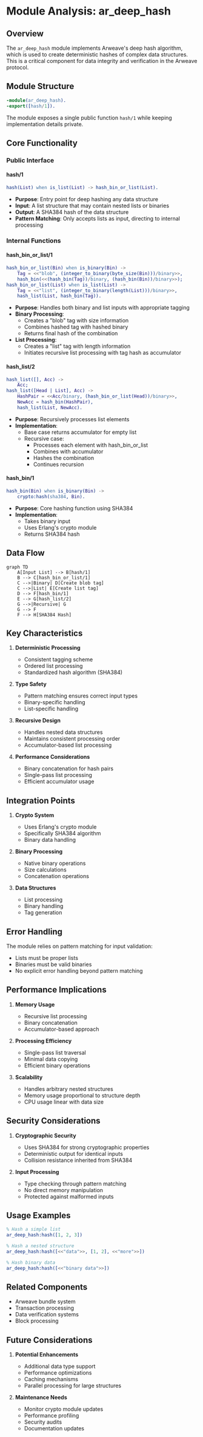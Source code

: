 # Module Analysis: ar_deep_hash

## Overview

The `ar_deep_hash` module implements Arweave's deep hash algorithm, which is used to create deterministic hashes of complex data structures. This is a critical component for data integrity and verification in the Arweave protocol.

## Module Structure

```erlang
-module(ar_deep_hash).
-export([hash/1]).
```

The module exposes a single public function `hash/1` while keeping implementation details private.

## Core Functionality

### Public Interface

#### hash/1
```erlang
hash(List) when is_list(List) -> hash_bin_or_list(List).
```

- **Purpose**: Entry point for deep hashing any data structure
- **Input**: A list structure that may contain nested lists or binaries
- **Output**: A SHA384 hash of the data structure
- **Pattern Matching**: Only accepts lists as input, directing to internal processing

### Internal Functions

#### hash_bin_or_list/1
```erlang
hash_bin_or_list(Bin) when is_binary(Bin) ->
    Tag = <<"blob", (integer_to_binary(byte_size(Bin)))/binary>>,
    hash_bin(<<(hash_bin(Tag))/binary, (hash_bin(Bin))/binary>>);
hash_bin_or_list(List) when is_list(List) ->
    Tag = <<"list", (integer_to_binary(length(List)))/binary>>,
    hash_list(List, hash_bin(Tag)).
```

- **Purpose**: Handles both binary and list inputs with appropriate tagging
- **Binary Processing**:
  * Creates a "blob" tag with size information
  * Combines hashed tag with hashed binary
  * Returns final hash of the combination
- **List Processing**:
  * Creates a "list" tag with length information
  * Initiates recursive list processing with tag hash as accumulator

#### hash_list/2
```erlang
hash_list([], Acc) ->
    Acc;
hash_list([Head | List], Acc) ->
    HashPair = <<Acc/binary, (hash_bin_or_list(Head))/binary>>,
    NewAcc = hash_bin(HashPair),
    hash_list(List, NewAcc).
```

- **Purpose**: Recursively processes list elements
- **Implementation**:
  * Base case returns accumulator for empty list
  * Recursive case:
    - Processes each element with hash_bin_or_list
    - Combines with accumulator
    - Hashes the combination
    - Continues recursion

#### hash_bin/1
```erlang
hash_bin(Bin) when is_binary(Bin) ->
    crypto:hash(sha384, Bin).
```

- **Purpose**: Core hashing function using SHA384
- **Implementation**:
  * Takes binary input
  * Uses Erlang's crypto module
  * Returns SHA384 hash

## Data Flow

```mermaid
graph TD
    A[Input List] --> B[hash/1]
    B --> C[hash_bin_or_list/1]
    C -->|Binary| D[Create blob tag]
    C -->|List| E[Create list tag]
    D --> F[hash_bin/1]
    E --> G[hash_list/2]
    G -->|Recursive| G
    G --> F
    F --> H[SHA384 Hash]
```

## Key Characteristics

1. **Deterministic Processing**
   - Consistent tagging scheme
   - Ordered list processing
   - Standardized hash algorithm (SHA384)

2. **Type Safety**
   - Pattern matching ensures correct input types
   - Binary-specific handling
   - List-specific handling

3. **Recursive Design**
   - Handles nested data structures
   - Maintains consistent processing order
   - Accumulator-based list processing

4. **Performance Considerations**
   - Binary concatenation for hash pairs
   - Single-pass list processing
   - Efficient accumulator usage

## Integration Points

1. **Crypto System**
   - Uses Erlang's crypto module
   - Specifically SHA384 algorithm
   - Binary data handling

2. **Binary Processing**
   - Native binary operations
   - Size calculations
   - Concatenation operations

3. **Data Structures**
   - List processing
   - Binary handling
   - Tag generation

## Error Handling

The module relies on pattern matching for input validation:
- Lists must be proper lists
- Binaries must be valid binaries
- No explicit error handling beyond pattern matching

## Performance Implications

1. **Memory Usage**
   - Recursive list processing
   - Binary concatenation
   - Accumulator-based approach

2. **Processing Efficiency**
   - Single-pass list traversal
   - Minimal data copying
   - Efficient binary operations

3. **Scalability**
   - Handles arbitrary nested structures
   - Memory usage proportional to structure depth
   - CPU usage linear with data size

## Security Considerations

1. **Cryptographic Security**
   - Uses SHA384 for strong cryptographic properties
   - Deterministic output for identical inputs
   - Collision resistance inherited from SHA384

2. **Input Processing**
   - Type checking through pattern matching
   - No direct memory manipulation
   - Protected against malformed inputs

## Usage Examples

```erlang
% Hash a simple list
ar_deep_hash:hash([1, 2, 3])

% Hash a nested structure
ar_deep_hash:hash([<<"data">>, [1, 2], <<"more">>])

% Hash binary data
ar_deep_hash:hash([<<"binary data">>])
```

## Related Components

- Arweave bundle system
- Transaction processing
- Data verification systems
- Block processing

## Future Considerations

1. **Potential Enhancements**
   - Additional data type support
   - Performance optimizations
   - Caching mechanisms
   - Parallel processing for large structures

2. **Maintenance Needs**
   - Monitor crypto module updates
   - Performance profiling
   - Security audits
   - Documentation updates
